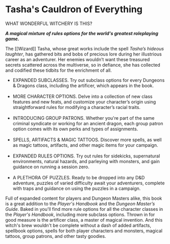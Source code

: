 # Tasha's Cauldron of Everything

WHAT WONDERFUL WITCHERY IS THIS?

_**A magical mixture of rules options for the world's greatest roleplaying game.**_

The [[Wizard]] Tasha, whose great works include the spell _Tasha’s hideous laughter_, has gathered bits and bobs of precious lore during her illustrious career as an adventurer. Her enemies wouldn’t want these treasured secrets scattered across the multiverse, so in defiance, she has collected and codified these tidbits for the enrichment of all.

-   EXPANDED SUBCLASSES. Try out subclass options for every Dungeons & Dragons class, including the artificer, which appears in the book.  
     
-   MORE CHARACTER OPTIONS. Delve into a collection of new class features and new feats, and customize your character’s origin using straightforward rules for modifying a character’s racial traits.  
     
-   INTRODUCING GROUP PATRONS. Whether you're part of the same criminal syndicate or working for an ancient dragon, each group patron option comes with its own perks and types of assignments.  
     
-   SPELLS, ARTIFACTS & MAGIC TATTOOS. Discover more spells, as well as magic tattoos, artifacts, and other magic items for your campaign.  
     
-   EXPANDED RULES OPTIONS. Try out rules for sidekicks, supernatural environments, natural hazards, and parleying with monsters, and gain guidance on running a session zero.  
     
-   A PLETHORA OF PUZZLES. Ready to be dropped into any D&D adventure, puzzles of varied difficulty await your adventurers, complete with traps and guidance on using the puzzles in a campaign.

Full of expanded content for players and Dungeon Masters alike, this book is a great addition to the _Player's Handbook_ and the _Dungeon Master’s Guide_. Baked in you'll find more rule options for all the character classes in the _Player's Handbook_, including more subclass options. Thrown in for good measure is the artificer class, a master of magical invention. And this witch's brew wouldn't be complete without a dash of added artifacts, spellbook options, spells for both player characters and monsters, magical tattoos, group patrons, and other tasty goodies.